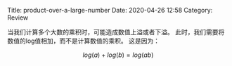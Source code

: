 Title: product-over-a-large-number
Date: 2020-04-26 12:58
Category: Review



<!-- write your content here. -->

当我们计算多个大数的乘积时，可能造成数值上溢或者下溢。
此时，我们需要将数值的log值相加，而不是计算数值的乘积。
这是因为：

$$ log(a) + log(b) = log(ab)$$